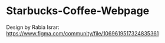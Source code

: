 # Starbucks-Coffee-Webpage
Design by Rabia Israr: https://www.figma.com/community/file/1069619517324835361

